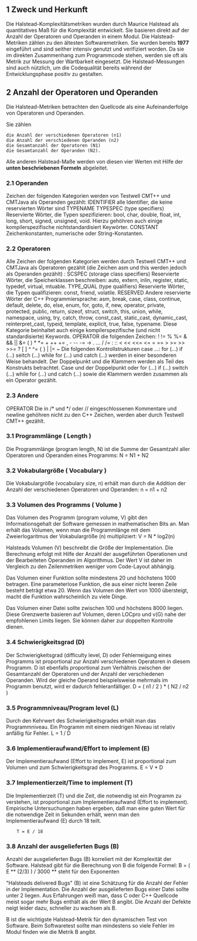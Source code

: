 
## 1 Zweck und Herkunft
Die Halstead-Komplexitätsmetriken wurden durch Maurice Halstead als quantitatives Maß für die Komplexität entwickelt. Sie basieren direkt auf der Anzahl der Operatoren und Operanden in einem Modul. Die Halstead-Metriken zählen zu den ältesten Softwaremetriken. Sie wurden bereits **1977** eingeführt und sind seither intensiv genutzt und verifiziert worden. Da sie im direkten Zusammenhang zum Programmcode stehen, werden sie oft als Metrik zur Messung der Wartbarkeit eingesetzt. Die Halstead-Messungen sind auch nützlich, um die Codequalität bereits während der Entwicklungsphase positiv zu gestalten.

## 2 Anzahl der Operatoren und Operanden
Die Halstead-Metriken betrachten den Quellcode als eine Aufeinanderfolge von Operatoren und Operanden.

Sie zählen

    die Anzahl der verschiedenen Operatoren (n1)
    die Anzahl der verschiedenen Operanden (n2)
    die Gesamtanzahl der Operatoren (N1)
    die Gesamtanzahl der Operanden (N2).

Alle anderen Halstead-Maße werden von diesen vier Werten mit Hilfe der **unten beschriebenen Formeln** abgeleitet.

### 2.1 Operanden
Zeichen der folgenden Kategorien werden von Testwell CMT++ und CMTJava als Operanden gezählt:
IDENTIFIER   alle Identifier, die keine reservierten Wörter sind
TYPENAME
TYPESPEC   (type specifiers) Reservierte Wörter, die Typen spezifizieren: bool, char, double, float, int, long, short, signed, unsigned, void. Hierzu gehöhren auch einige kompilerspezifische nichtstandardisiert Keywörter.
CONSTANT   Zeichenkonstanten, numerische oder String-Konstanten.

### 2.2 Operatoren
Alle Zeichen der folgenden Kategorien werden durch Testwell CMT++ und CMTJava als Operatoren gezählt (die Zeichen asm und this werden jedoch als Operanden gezählt) :
SCSPEC   (storage class specifiers) Reservierte Wörter, die Speicherklassen beschreiben: auto, extern, inlin, register, static, typedef, virtual, mtuable.
TYPE_QUAL   (type qualifiers) Reservierte Wörter, die Typen qualifizieren: const, friend, volatile.
RESERVED   Andere reservierte Wörter der C++ Programmiersprache: asm, break, case, class, continue, default, delete, do, else, enum, for, goto, if, new, operator, private, protected, public, return, sizeof, struct, switch, this, union, while, namespace, using, try, catch, throw, const_cast, static_cast, dynamic_cast, reinterpret_cast, typeid, template, explicit, true, false, typename. Diese Kategorie beinhaltet auch einige kompilerspezifische (und nicht standardisierte) Keywords.
OPERATOR   die folgenden Zeichen: !   !=   %   %=   &   &&   ||   &=   ( )   *   *=   +   ++   +=   ,   -   --   -=   ->   .   ...   /   /=   :   ::   <   <<   <<=   <=   =   ==   >   >=   >>   >>=   ?   [ ]   ^   ^=   {   }   |   |=   ~
Die folgenden Kontrollstrukturen case ...:   for (...)   if (...)   seitch (...)   while for (...)   und catch (...)   werden in einer besonderen Weise behandelt.
Der Doppelpunkt und die Klammern werden als Teil des Konstrukts betrachtet. Case und der Doppelpunkt oder for (...)   if (...)   switch (...)   while for (...)   und catch (...)   sowie die Klammern werden zusammen als ein Operator gezählt.

### 2.3 Andere
OPERATOR   Die in /* und */ oder // eingeschlossenen Kommentare und newline gehöhren nicht zu den C++ Zeichen, werden aber durch Testwell CMT++ gezählt.

### 3.1 Programmlänge ( Length )
Die Programmlänge (program length, N) ist die Summe der Gesamtzahl aller Operatoren und Operanden eines Programms:
        N = N1 + N2

### 3.2 Vokabulargröße ( Vocabulary )
Die Vokabulargröße (vocabulary size, n) erhält man durch die Addition der Anzahl der verschiedenen Operatoren und Operanden:
        n = n1 + n2

### 3.3 Volumen des Programms ( Volume )
Das Volumen des Programm (program volume, V) gibt den Informationsgehalt der Software gemessen in mathematischen Bits an. Man erhält das Volumen, wenn man die Programmlänge mit dem Zweierlogaritmus der Vokabulargröße (n) multipliziert:
        V = N * log2(n)

Halsteads Volumen (V) beschreibt die Größe der Implementation. Die Berechnung erfolgt mit Hilfe der Anzahl der ausgeführten Operationen und der Bearbeiteten Operanden im Algorithmus. Der Wert V ist daher im Vergleich zu den Zeilenmetriken weniger vom Code-Layout abhängig.

Das Volumen einer Funktion sollte mindestens 20 und höchstens 1000 betragen. Eine parameterlose Funktion, die aus einer nicht leeren Zeile besteht beträgt etwa 20. Wenn das Volumen den Wert von 1000 übersteigt, macht die Funktion wahrscheinlich zu viele Dinge.

Das Volumen einer Datei sollte zwischen 100 und höchstens 8000 liegen. Diese Grenzwerte basieren auf Volumen, deren LOCpro und v(G) nahe der empfohlenen Limits liegen. Sie können daher zur doppelten Kontrolle dienen.



### 3.4 Schwierigkeitsgrad (D)
Der Schwierigkeitsgrad (difficulty level, D) oder Fehlerneigung eines Programms ist proportional zur Anzahl verschiedenen Operatoren in diesem Programm.
D ist ebenfalls proportional zum Verhältnis zwischen der Gesamtanzahl der Operatoren und der Anzahl der verschiedenen Operanden. Wird der gleiche Operand beispielsweise mehrmals im Programm benutzt, wird er dadurch fehleranfälliger.
        D = ( n1 / 2 ) * ( N2 / n2 )

### 3.5 Programmniveau/Program level (L)
Durch den Kehrwert des Schwierigkeitsgrades erhält man das Programmniveau.
Ein Programm mit einem niedrigen Niveau ist relativ anfällig für Fehler.
        L = 1 / D

### 3.6 Implementieraufwand/Effort to implement (E)
Der Implementieraufwand (Effort to implement, E) ist proportional zum Volumen und zum Schwierigkeitsgrad des Programms.
        E = V * D

### 3.7 Implementierzeit/Time to implement (T)
Die Implementierzeit (T) und die Zeit, die notwendig ist ein Programm zu verstehen, ist proportional zum Implementieraufwand (Effort to implement). Empirische Untersuchungen haben ergeben, daß man eine guten Wert für die notwendige Zeit in Sekunden erhält, wenn man den Implementieraufwand (E) durch 18 teilt.

        T = E / 18

### 3.8 Anzahl der ausgelieferten Bugs (B)
Anzahl der ausgelieferten Bugs (B) korreliert mit der Komplexität der Software.
Halstead gibt für die Berechnung von B die folgende Formel:
        B = ( E ** (2/3) ) / 3000         ** steht für den Exponenten

"Halsteads delivered Bugs" (B) ist eine Schätzung für die Anzahl der Fehler in der Implementation.
Die Anzahl der ausgelieferten Bugs einer Datei sollte unter 2 liegen. Aus Erfahrungen weiß man, dass C oder C++ Quellcode meist sogar mehr Bugs enthält als der Wert B angibt. Die Anzahl der Defekte neigt leider dazu, schneller zu wachsen als B.

B ist die wichtigste Halstead-Metrik für den dynamischen Test von Software. Beim Softwaretest sollte man mindestens so viele Fehler im Modul finden wie die Metrik B angibt.